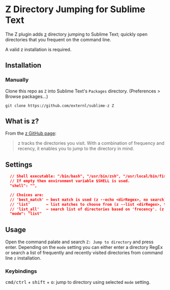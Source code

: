 # Z Directory Jumping for Sublime Text

The Z plugin adds [z](https://github.com/rupa/z) directory jumping to Sublime Text; quickly open directories that you frequent on the command line.

A valid z installation is required.

## Installation

### Manually

Clone this repo as `Z` into Sublime Text's `Packages` directory. (Preferences > Browse packages...)

```
git clone https://github.com/externl/sublime-z Z
```

## What is z?

From the [z GitHub page](https://github.com/rupa/z):
> z tracks the directories you visit. With a combination of frequency and recency, it enables you to jump to the directory in mind.

## Settings

```json
  // Shell executable: "/bin/bash", "/usr/bin/zsh", "/usr/local/bin/fish"...
  // If empty then environment variable $SHELL is used.
  "shell": "",

  // Choices are:
  // 'best_match' — best match is used (z --echo <dirRegex>, no search)
  // 'list'       — list matches to choose from (z --list <dirRegex>, then search)
  // 'list_all'   — search list of directories based on 'frecency'. (z --list, then search)
  "mode": "list"
```

## Usage

Open the command palate and search `Z: Jump to directory` and press enter. Depending on the `mode` setting you can either enter a directory RegEx or search a list of frequently and recently visited directories from command line `z` installation.

### Keybindings

<kbd>cmd/ctrl</kbd> + <kbd>shift</kbd> + <kbd>o</kbd>: jump to directory using selected `mode` setting.


